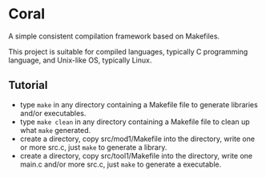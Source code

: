 # Coral

A simple consistent compilation framework based on Makefiles.

This project is suitable for compiled languages, typically C programming language, and Unix-like OS, typically Linux.

## Tutorial

* type `make` in any directory containing a Makefile file to generate libraries and/or executables.
* type `make clean` in any directory containing a Makefile file to clean up what `make` generated.
* create a directory, copy src/mod1/Makefile into the directory, write one or more src.c, just `make` to generate a library.
* create a directory, copy src/tool1/Makefile into the directory, write one main.c and/or more src.c, just `make` to generate a executable.
